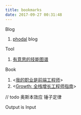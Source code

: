```yaml
---
title: bookmarks
date: 2017-09-27 00:31:48
---
```


Blog

1. [phodal](https://www.phodal.com/) blog

Tool

1. [有意思的技能图谱](http://skill-map.stuq.org/)

Book

1. <[我的职业是前端工程师](http://ued.party/#我要成为一个前端设计师)>
2. <[Growth: 全栈增长工程师指南](http://growth.phodal.com/)>


// todo
奥斯本效应
锤子定律

Output is Input
